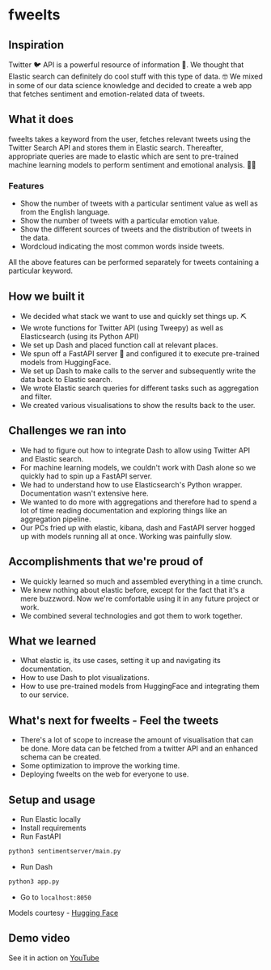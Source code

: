 # fweelts

## Inspiration
Twitter 🐦 API is a powerful resource of information 💾. We thought that Elastic search can definitely do cool stuff with this type of data. 🤓 We mixed in some of our data science knowledge and decided to create a web app that fetches sentiment and emotion-related data of tweets.

## What it does
fweelts takes a keyword from the user, fetches relevant tweets using the Twitter Search API and stores them in Elastic search. Thereafter, appropriate queries are made to elastic which are sent to pre-trained machine learning models to perform sentiment and emotional analysis. 🔎🔎

### Features
- Show the number of tweets with a particular sentiment value as well as from the English language.
- Show the number of tweets with a particular emotion value.
- Show the different sources of tweets and the distribution of tweets in the data.
- Wordcloud indicating the most common words inside tweets.

All the above features can be performed separately for tweets containing a particular keyword.

## How we built it
- We decided what stack we want to use and quickly set things up. ⛏️
- We wrote functions for Twitter API (using Tweepy) as well as Elasticsearch (using its Python API)
- We set up Dash and placed function call at relevant places.
- We spun off a FastAPI server 🏢 and configured it to execute pre-trained models from HuggingFace. 
- We set up Dash to make calls to the server and subsequently write the data back to Elastic search.
- We wrote Elastic search queries for different tasks such as aggregation and filter.
- We created various visualisations to show the results back to the user. 

## Challenges we ran into
- We had to figure out how to integrate Dash to allow using Twitter API and Elastic search.
- For machine learning models, we couldn't work with Dash alone so we quickly had to spin up a FastAPI server.
- We had to understand how to use Elasticsearch's Python wrapper. Documentation wasn't extensive here.
- We wanted to do more with aggregations and therefore had to spend a lot of time reading documentation and exploring things like an aggregation pipeline.
- Our PCs fried up with elastic, kibana, dash and FastAPI server hogged up with models running all at once. Working was painfully slow.

## Accomplishments that we're proud of
- We quickly learned so much and assembled everything in a time crunch.
- We knew nothing about elastic before, except for the fact that it's a mere buzzword. Now we're comfortable using it in any future project or work.
- We combined several technologies and got them to work together.

## What we learned
- What elastic is, its use cases, setting it up and navigating its documentation.
- How to use Dash to plot visualizations.
- How to use pre-trained models from HuggingFace and integrating them to our service.

## What's next for fweelts - Feel the tweets
- There's a lot of scope to increase the amount of visualisation that can be done. More data can be fetched from a twitter API and an enhanced schema can be created.
- Some optimization to improve the working time.
- Deploying fweelts on the web for everyone to use.

## Setup and usage
- Run Elastic locally
- Install requirements
- Run FastAPI
```bash
python3 sentimentserver/main.py
```
- Run Dash
```bash
python3 app.py
```
- Go to `localhost:8050`

Models courtesy - [Hugging Face](https://huggingface.co/)

## Demo video
See it in action on [YouTube](https://youtu.be/eIp2K6CeRc0)
